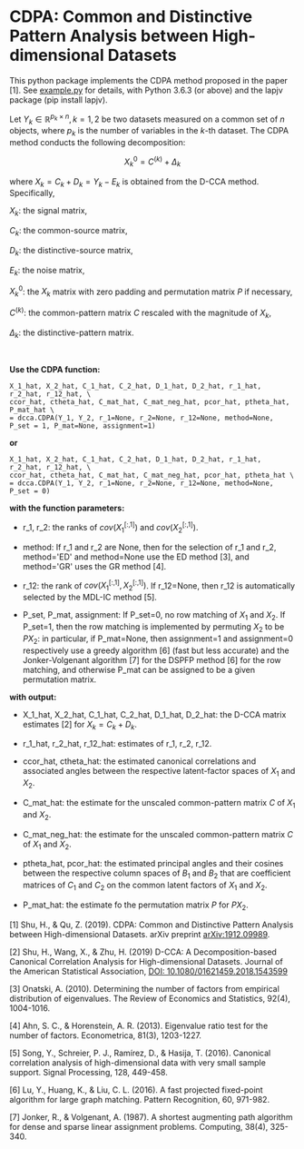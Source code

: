 # CDPA: Common and Distinctive Pattern Analysis between High-dimensional Datasets
This python package implements the CDPA method proposed in the paper [1]. See [example.py](https://github.com/shu-hai/CDPA/blob/master/example.py) for details, with Python 3.6.3 (or above) and the lapjv package (pip install lapjv).

Let $Y_k\in \mathbb{R}^{p_k\times n}, k=1,2$
be two datasets measured on a common set of $n$ objects, where $p_k$ is the number of variables in the $k$-th dataset. The CDPA method conducts the following decomposition:

$$
X_k^0=C^{(k)}+\Delta_k
$$

where $X_k=C_k+D_k=Y_k-E_k$ is obtained from the D-CCA method. Specifically,

$X_k$: the signal matrix,

$C_k$: the common-source matrix,

$D_k$: the distinctive-source matrix,

$E_k$: the noise matrix,

$X_k^0$: the $X_k$ matrix with zero padding and permutation matrix $P$ if necessary,

$C^{(k)}$: the common-pattern matrix $C$ rescaled with the magnitude of $X_k$, 

$\Delta_k$: the distinctive-pattern matrix.


<br/>

**Use the CDPA function:**
```
X_1_hat, X_2_hat, C_1_hat, C_2_hat, D_1_hat, D_2_hat, r_1_hat, r_2_hat, r_12_hat, \
ccor_hat, ctheta_hat, C_mat_hat, C_mat_neg_hat, pcor_hat, ptheta_hat, P_mat_hat \
= dcca.CDPA(Y_1, Y_2, r_1=None, r_2=None, r_12=None, method=None, P_set = 1, P_mat=None, assignment=1)   
```
**or**
```
X_1_hat, X_2_hat, C_1_hat, C_2_hat, D_1_hat, D_2_hat, r_1_hat, r_2_hat, r_12_hat, \
ccor_hat, ctheta_hat, C_mat_hat, C_mat_neg_hat, pcor_hat, ptheta_hat \
= dcca.CDPA(Y_1, Y_2, r_1=None, r_2=None, r_12=None, method=None, P_set = 0)   
```

**with the function parameters:**

- r_1, r_2: the ranks of $cov(X_1^{[:,1]})$ and $cov(X_2^{[:,1]})$. 

- method: If r_1 and r_2 are None, then for the selection of r_1 and r_2, method='ED' and method=None use the ED method [3], and method='GR' uses the GR method [4].

- r_12: the rank of $cov(X_1^{[:,1]},X_2^{[:,1]})$. If r_12=None, then r_12 is automatically selected by the MDL-IC method [5].

- P_set, P_mat, assignment: If P_set=0, no row matching of $X_1$ and $X_2$. If P_set=1, then the row matching is implemented by permuting $X_2$ to be $PX_2$: in particular, if P_mat=None, then assignment=1 and assignment=0 respectively use a greedy algorithm [6] (fast but less accurate) and the Jonker-Volgenant algorithm [7] for the DSPFP method [6] for the row matching, and otherwise P_mat can be assigned to be a given permutation matrix.

**with output:**

- X_1_hat, X_2_hat, C_1_hat, C_2_hat, D_1_hat, D_2_hat: the D-CCA matrix estimates [2] for $X_k=C_k+D_k$.

- r_1_hat, r_2_hat, r_12_hat: estimates of r_1, r_2, r_12.

- ccor_hat, ctheta_hat: the estimated canonical correlations and associated angles between the respective latent-factor spaces of $X_1$ and $X_2$.

- C_mat_hat: the estimate for the unscaled common-pattern matrix $C$ of $X_1$ and $X_2$.

- C_mat_neg_hat: the estimate for the unscaled common-pattern matrix $C$ of $X_1$ and $X_2$.

- ptheta_hat, pcor_hat: the estimated principal angles and their cosines between the respective column spaces of $B_1$ and $B_2$ that are coefficient matrices of 
$C_1$ and $C_2$ on the common latent factors of $X_1$ and $X_2$.

- P_mat_hat: the estimate fo the permutation matrix $P$ for $PX_2$.




[1] Shu, H., & Qu, Z. (2019). CDPA: Common and Distinctive Pattern Analysis between High-dimensional Datasets. arXiv preprint [arXiv:1912.09989](https://arxiv.org/abs/1912.09989).

[2] Shu, H., Wang, X., & Zhu, H. (2019) D-CCA: A Decomposition-based Canonical Correlation Analysis for High-dimensional Datasets. Journal of the American Statistical Association, [DOI: 10.1080/01621459.2018.1543599](https://doi.org/10.1080/01621459.2018.1543599) 
 
[3] Onatski, A. (2010). Determining the number of factors from empirical distribution of eigenvalues. The Review of Economics and Statistics, 92(4), 1004-1016.

[4] Ahn, S. C., & Horenstein, A. R. (2013). Eigenvalue ratio test for the number of factors. Econometrica, 81(3), 1203-1227.

[5] Song, Y., Schreier, P. J., Ramírez, D., & Hasija, T. (2016). Canonical correlation analysis of high-dimensional data with very small sample support. Signal Processing, 128, 449-458.

[6] Lu, Y., Huang, K., & Liu, C. L. (2016). A fast projected fixed-point algorithm for large graph matching. Pattern Recognition, 60, 971-982.

[7] Jonker, R., & Volgenant, A. (1987). A shortest augmenting path algorithm for dense and sparse linear assignment problems. Computing, 38(4), 325-340.
